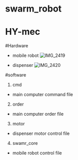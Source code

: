 # swarm_robot


# HY-mec

#Hardware
- mobile robot
![IMG_2419](https://user-images.githubusercontent.com/48857469/95692403-7c7ea380-0c60-11eb-9d55-747f64419414.jpeg)

- dispenser
![IMG_2420](https://user-images.githubusercontent.com/48857469/95692431-b0f25f80-0c60-11eb-85d1-a690fff2d97e.jpeg)


#software
1. cmd
- main computer command file

2. order
- main computer order file

3. motor
- dispenser motor control file

4. swamr_core
- mobile robot control file

